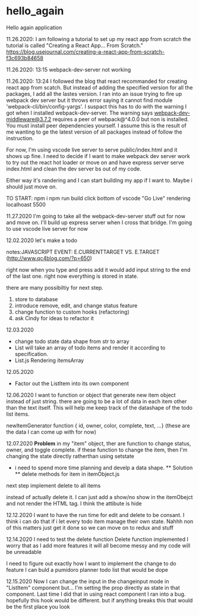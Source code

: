# hello_again
Hello again application

11.26.2020: I am following a tutorial to set up my react app from scratch
the tutorial is called "Creating a React App… From Scratch."
https://blog.usejournal.com/creating-a-react-app-from-scratch-f3c693b84658

11.26.2020: 13:15 webpack-dev-server not working

11.26.2020: 13:24
I followed the blog that react recommanded for creating react app from scatch. But instead of adding the specified version for all the packages, I add all the lastes version.
I ran into an issue trying to fire up webpack dev server but it throws error saying it cannot find module 'webpack-cli/bin/config-yargs'.
I suspact this has to do with the warning I got when I installed webpack-dev-server.
The warning says webpack-dev-middleware@3.7.2 requires a peer of webpack@^4.0.0 but non is installed. You must install peer dependencies yourself.
I assume this is the result of me wanting to ge the latest version of all packages instead of follow the instruction. 

For now, I'm using vscode live server to serve public/index.html and it shows up fine. I need to decide if I want to make webpack dev server work to try out the react hot loader or move on and have express server serve index.html and clean the dev server bs out of my code. 

Either way it's randering and I can start building my app if I want to.
Maybe i should just move on. 

TO START:
npm i
npm run build
click bottom of vscode "Go Live"
rendering localhoast 5500

11.27.2020
I'm going to take all the webpack-dev-server stuff out for now and move on. 
I'll build up express server when I cross that bridge. 
I'm going to use vscode live server for now

12.02.2020
let's make a todo

notes:JAVASCRIPT EVENT: E.CURRENTTARGET VS. E.TARGET (http://www.qc4blog.com/?p=650)

right now when you type and press add it would add input string to the end of the last one. right now everything is stored in state.

there are many possibiltiy for next step. 
1. store to database
2. introduce remove, edit, and change status feature
3. change function to custom hooks (refactoring)
4. ask Cindy for ideas to refactor it

12.03.2020

* change todo state data shape from str to array
* List will take an array of todo items and render it according to specification.
* List.js Rendering itemsArray

12.05.2020
* Factor out the ListItem into its own component

12.06.2020
I want to function or object that generate new item object instead of just string. there are going to be a lot of data in each item other than the text itself. This will help me keep track of the datashape of the todo list items.

newItemGenerator function
{ id, owner, color, complete, text, ...}
(these are the data I can come up with for now)

12.07.2020
****Problem****
in my "item" object, ther are function to change status, owner, and toggle complete. if these function to change the item, then I'm changing the state directly ratherthan using setstate
* i need to spend more time planning and develp a data shape.
** Solution **
delete methods for item in itemObject.js

next step
implement delete to all items

instead of actually delete it. I can just add a show/no show in the itemObejct and not render the HTML tag. I think the attibute is hide

12.12.2020
I want to have the run time for edit and delete to be consant. I think i can do that if i let every todo item manage their own state. Nahhh non of this matters just get it done so we can move on to redux and stuff

12.14.2020
I need to test the delete function
Delete function implemented
I worry that as I add more features it will all become messy and my code will be unreadable

I need to figure out exactly how I want to implement the change to do feature
I can buld a pumidoro planner todo list that would be dope

12.15.2020
Now I can change the input in the changeinput mode in "ListItem" component but...
I'm setting the prop directly as state in that component. Last time I did that in using react component I ran into a bug. hopefully this hook would be different. but if anything breaks this that would be the first place you look